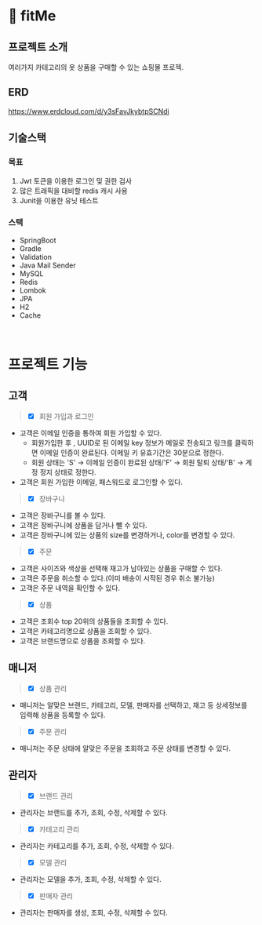 
# 🧣 fitMe


## 프로젝트 소개
여러가지 카테고리의 옷 상품을 구매할 수 있는 쇼핑몰 프로젝. 
<br>

## ERD

https://www.erdcloud.com/d/y3sFavJkybtpSCNdi
<br>

  

## 기술스택

### 목표

1. Jwt 토큰을 이용한 로그인 및 권한 검사
2. 많은 트래픽을 대비할 redis 캐시 사용
3. Junit을 이용한 유닛 테스트

### 스택
- SpringBoot
- Gradle
- Validation
- Java Mail Sender
- MySQL
- Redis
- Lombok
- JPA
- H2
- Cache

<br>

# 프로젝트 기능

##  고객
> - [x] 회원 가입과 로그인 

- 고객은 이메일 인증을 통하여 회원 가입할 수 있다.
  - 회원가입한 후 , UUID로 된 이메일 key 정보가 메일로 전송되고 링크를 클릭하면 이메일 인증이 완료된다. 이메일 키 유효기간은 30분으로 정한다.
  - 회원 상태는 'S' -> 이메일 인증이 완료된 상태/'F' -> 회원 탈퇴 상태/'B' -> 계정 정지 상태로 정한다.
- 고객은 회원 가입한 이메일, 패스워드로 로그인할 수 있다.

  
> - [x] 장바구니
- 고객은 장바구니를 볼 수 있다.
- 고객은 장바구니에 상품을 담거나 뺄 수 있다.
- 고객은 장바구니에 있는 상품의 size를 변경하거나, color를 변경할 수 있다.

  
> - [x] 주문
- 고객은 사이즈와 색상을 선택해 재고가 남아있는 상품을 구매할 수 있다.
- 고객은 주문을 취소할 수 있다.(이미 배송이 시작된 경우 취소 불가능)
- 고객은 주문 내역을 확인할 수 있다.

> - [x] 상품
- 고객은 조회수 top 20위의 상품들을 조회할 수 있다.
- 고객은 카테고리명으로 상품을 조회할 수 있다.
- 고객은 브랜드명으로 상품을 조회할 수 있다.

##  매니저 
> - [x] 상품 관리
- 매니저는 알맞은 브랜드, 카테고리, 모델, 판매자를 선택하고, 재고 등 상세정보를 입력해 상품을 등록할 수 있다.
  
> - [x] 주문 관리
- 매니저는 주문 상태에 알맞은 주문을 조회하고 주문 상태를 변경할 수 있다.


##  관리자
> - [x] 브랜드 관리
- 관리자는 브랜드를 추가, 조회, 수정, 삭제할 수 있다.

> - [x] 카테고리 관리
- 관리자는 카테고리를 추가, 조회, 수정, 삭제할 수 있다.

> - [x] 모델 관리
- 관리자는 모델을 추가, 조회, 수정, 삭제할 수 있다.

> - [x] 판매자 관리
- 관리자는 판매자를 생성, 조회, 수정, 삭제할 수 있다.
<br>
